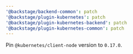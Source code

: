 ```yaml
---
'@backstage/backend-common': patch
'@backstage/plugin-kubernetes': patch
'@backstage/plugin-kubernetes-backend': patch
'@backstage/plugin-kubernetes-common': patch
---
```


Pin `@kubernetes/client-node` version to `0.17.0`.
